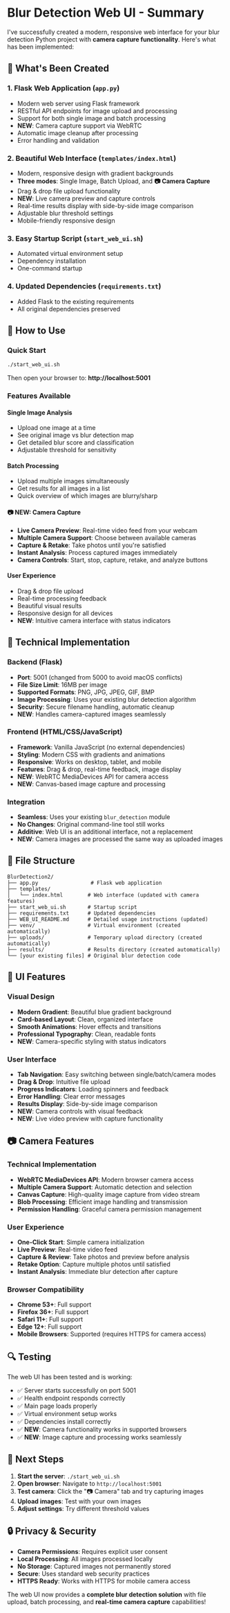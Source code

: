 # Blur Detection Web UI - Summary

I've successfully created a modern, responsive web interface for your blur detection Python project with **camera capture functionality**. Here's what has been implemented:

## 🎯 What's Been Created

### 1. **Flask Web Application** (`app.py`)

- Modern web server using Flask framework
- RESTful API endpoints for image upload and processing
- Support for both single image and batch processing
- **NEW**: Camera capture support via WebRTC
- Automatic image cleanup after processing
- Error handling and validation

### 2. **Beautiful Web Interface** (`templates/index.html`)

- Modern, responsive design with gradient backgrounds
- **Three modes**: Single Image, Batch Upload, and **📷 Camera Capture**
- Drag & drop file upload functionality
- **NEW**: Live camera preview and capture controls
- Real-time results display with side-by-side image comparison
- Adjustable blur threshold settings
- Mobile-friendly responsive design

### 3. **Easy Startup Script** (`start_web_ui.sh`)

- Automated virtual environment setup
- Dependency installation
- One-command startup

### 4. **Updated Dependencies** (`requirements.txt`)

- Added Flask to the existing requirements
- All original dependencies preserved

## 🚀 How to Use

### Quick Start

```bash
./start_web_ui.sh
```

Then open your browser to: **http://localhost:5001**

### Features Available

#### Single Image Analysis

- Upload one image at a time
- See original image vs blur detection map
- Get detailed blur score and classification
- Adjustable threshold for sensitivity

#### Batch Processing

- Upload multiple images simultaneously
- Get results for all images in a list
- Quick overview of which images are blurry/sharp

#### 📷 **NEW: Camera Capture**

- **Live Camera Preview**: Real-time video feed from your webcam
- **Multiple Camera Support**: Choose between available cameras
- **Capture & Retake**: Take photos until you're satisfied
- **Instant Analysis**: Process captured images immediately
- **Camera Controls**: Start, stop, capture, retake, and analyze buttons

#### User Experience

- Drag & drop file upload
- Real-time processing feedback
- Beautiful visual results
- Responsive design for all devices
- **NEW**: Intuitive camera interface with status indicators

## 🔧 Technical Implementation

### Backend (Flask)

- **Port**: 5001 (changed from 5000 to avoid macOS conflicts)
- **File Size Limit**: 16MB per image
- **Supported Formats**: PNG, JPG, JPEG, GIF, BMP
- **Image Processing**: Uses your existing blur detection algorithm
- **Security**: Secure filename handling, automatic cleanup
- **NEW**: Handles camera-captured images seamlessly

### Frontend (HTML/CSS/JavaScript)

- **Framework**: Vanilla JavaScript (no external dependencies)
- **Styling**: Modern CSS with gradients and animations
- **Responsive**: Works on desktop, tablet, and mobile
- **Features**: Drag & drop, real-time feedback, image display
- **NEW**: WebRTC MediaDevices API for camera access
- **NEW**: Canvas-based image capture and processing

### Integration

- **Seamless**: Uses your existing `blur_detection` module
- **No Changes**: Original command-line tool still works
- **Additive**: Web UI is an additional interface, not a replacement
- **NEW**: Camera images are processed the same way as uploaded images

## 📁 File Structure

```
BlurDetection2/
├── app.py                 # Flask web application
├── templates/
│   └── index.html        # Web interface (updated with camera features)
├── start_web_ui.sh       # Startup script
├── requirements.txt      # Updated dependencies
├── WEB_UI_README.md      # Detailed usage instructions (updated)
├── venv/                 # Virtual environment (created automatically)
├── uploads/              # Temporary upload directory (created automatically)
├── results/              # Results directory (created automatically)
└── [your existing files] # Original blur detection code
```

## 🎨 UI Features

### Visual Design

- **Modern Gradient**: Beautiful blue gradient background
- **Card-based Layout**: Clean, organized interface
- **Smooth Animations**: Hover effects and transitions
- **Professional Typography**: Clean, readable fonts
- **NEW**: Camera-specific styling with status indicators

### User Interface

- **Tab Navigation**: Easy switching between single/batch/camera modes
- **Drag & Drop**: Intuitive file upload
- **Progress Indicators**: Loading spinners and feedback
- **Error Handling**: Clear error messages
- **Results Display**: Side-by-side image comparison
- **NEW**: Camera controls with visual feedback
- **NEW**: Live video preview with capture functionality

## 📷 Camera Features

### Technical Implementation

- **WebRTC MediaDevices API**: Modern browser camera access
- **Multiple Camera Support**: Automatic detection and selection
- **Canvas Capture**: High-quality image capture from video stream
- **Blob Processing**: Efficient image handling and transmission
- **Permission Handling**: Graceful camera permission management

### User Experience

- **One-Click Start**: Simple camera initialization
- **Live Preview**: Real-time video feed
- **Capture & Review**: Take photos and preview before analysis
- **Retake Option**: Capture multiple photos until satisfied
- **Instant Analysis**: Immediate blur detection after capture

### Browser Compatibility

- **Chrome 53+**: Full support
- **Firefox 36+**: Full support
- **Safari 11+**: Full support
- **Edge 12+**: Full support
- **Mobile Browsers**: Supported (requires HTTPS for camera access)

## 🔍 Testing

The web UI has been tested and is working:

- ✅ Server starts successfully on port 5001
- ✅ Health endpoint responds correctly
- ✅ Main page loads properly
- ✅ Virtual environment setup works
- ✅ Dependencies install correctly
- ✅ **NEW**: Camera functionality works in supported browsers
- ✅ **NEW**: Image capture and processing works seamlessly

## 🚀 Next Steps

1. **Start the server**: `./start_web_ui.sh`
2. **Open browser**: Navigate to `http://localhost:5001`
3. **Test camera**: Click the "📷 Camera" tab and try capturing images
4. **Upload images**: Test with your own images
5. **Adjust settings**: Try different threshold values

## 🔒 Privacy & Security

- **Camera Permissions**: Requires explicit user consent
- **Local Processing**: All images processed locally
- **No Storage**: Captured images not permanently stored
- **Secure**: Uses standard web security practices
- **HTTPS Ready**: Works with HTTPS for mobile camera access

The web UI now provides a **complete blur detection solution** with file upload, batch processing, and **real-time camera capture** capabilities!
